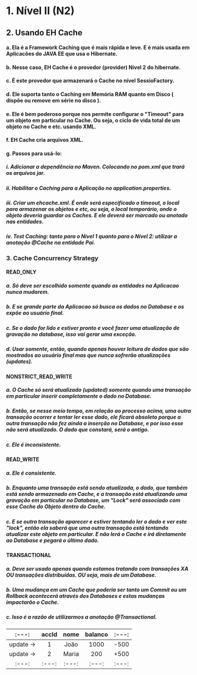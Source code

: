 # 1. Nível II (N2)

## 2. Usando EH Cache
#### a. Ela é a Framework Caching que é mais rápida e leve. E é mais usada em Aplicacões do JAVA EE que usa o Hibernate.
#### b. Nesse caso, EH Cache é o provedor (provider) Nível 2 do hibernate.
#### c. É este provedor que armazenará o Cache no nível SessioFactory.
#### d. Ele suporta tanto o Caching em Memória RAM quanto em Disco ( dispõe ou remove em série no disco ).
#### e. Ele é bem poderoso porque nos permite configurar o "Timeout" para um objeto em particular no Cache. Ou seja, o ciclo de vida total de um objeto no Cache e etc. usando XML.
#### f. EH Cache cria arquivos XML.
#### g. Passos para usá-lo:
##### i. Adicionar a dependência no Maven. Colocando no pom.xml que trará os arquivos jar.
##### ii. Habilitar o Caching para a Aplicação no application.properties.
##### iii. Criar um ehcache.xml. É onde será especificado o timeout, o local para armazenar os objetos e etc, ou seja, o local temporário, onde o objeto deveria guardar os Caches. E ele deverá ser marcado ou anotado nas entidades.
##### iv. Test Caching: tanto para o Nível 1 quanto para o Nível 2: utilizar a anotação @Cache na entidade Pai.
### 3. Cache Concurrency Strategy
#### READ_ONLY
##### a. Só deve ser escolhido somente quando as entidades na Aplicacao nunca mudarem.
##### b. E se grande parte da Aplicacao só busca os dados no Database e os expõe ao usuário final.
##### c. Se o dado for lido e estiver pronto e você fazer uma atualização de gravação no database, isso vai gerar uma exceção.
##### d. Usar somente, então, quando apenas houver leitura de dados que são mostrados ao usuário final mas que nunca sofrerão atualizações (updates).
#### NONSTRICT_READ_WRITE
##### a. O Cache só será atualizado (updated) somente quando uma transação em particular inserir completamente o dado no Database.
##### b. Então, se nesse meio tempo, em relação ao processo acima, uma outra transação ocorrer e tentar ler esse dado, ele ficará obsoleto porque a outra transação não fez ainda a inserção no Database, e por isso esse não será atualizado. O dado que constará, será o antigo.
##### c. Ele é inconsistente.
#### READ_WRITE
##### a. Ele é consistente.
##### b. Enquanto uma transação está sendo atualizada, o dado, que também está sendo armazenado em Cache, e a transação está atualizando uma gravação em particular no Database, um "Lock" será associado com esse Cache do Objeto dentro do Cache.
##### c. E se outra transação aparecer e estiver tentando ler o dado e ver este "lock", então ela saberá que uma outra transação está tentando atualizar este objeto em particular. E não lerá o Cache e irá diretamente ao Database e pegará o último dado.
#### TRANSACTIONAL
##### a. Deve ser usado apenas quando estamos tratando com transações XA OU transações distribuídas. OU seja, mais de um Database.
##### b. Uma mudança em um Cache que poderia ser tanto um Commit ou um Rollback acontecerá através dos Databases e estas mudanças impactarão o Cache.
##### c. Isso é a razão de utilizarmos a anotação @Transactional.
|   :---:  |   accId   | nome | balanco | :---: |
|   :---:   |   :---:     |   :---:     | :---: | :---: |
|   update ->   | 1  | João | 1000 | -500 |
|   update ->   |2	 | Maria | 200  | +500 |
|   :---:   |:---: | :---: | :---:  | :---: |
